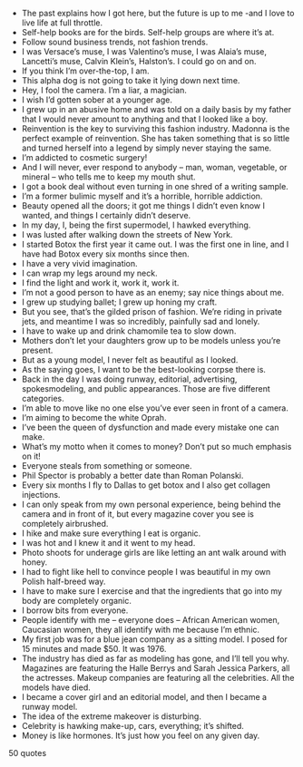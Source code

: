  - The past explains how I got here, but the future is up to me -and I love to live life at full throttle.
 - Self-help books are for the birds. Self-help groups are where it’s at.
 - Follow sound business trends, not fashion trends.
 - I was Versace’s muse, I was Valentino’s muse, I was Alaia’s muse, Lancetti’s muse, Calvin Klein’s, Halston’s. I could go on and on.
 - If you think I’m over-the-top, I am.
 - This alpha dog is not going to take it lying down next time.
 - Hey, I fool the camera. I’m a liar, a magician.
 - I wish I’d gotten sober at a younger age.
 - I grew up in an abusive home and was told on a daily basis by my father that I would never amount to anything and that I looked like a boy.
 - Reinvention is the key to surviving this fashion industry. Madonna is the perfect example of reinvention. She has taken something that is so little and turned herself into a legend by simply never staying the same.
 - I’m addicted to cosmetic surgery!
 - And I will never, ever respond to anybody – man, woman, vegetable, or mineral – who tells me to keep my mouth shut.
 - I got a book deal without even turning in one shred of a writing sample.
 - I’m a former bulimic myself and it’s a horrible, horrible addiction.
 - Beauty opened all the doors; it got me things I didn’t even know I wanted, and things I certainly didn’t deserve.
 - In my day, I, being the first supermodel, I hawked everything.
 - I was lusted after walking down the streets of New York.
 - I started Botox the first year it came out. I was the first one in line, and I have had Botox every six months since then.
 - I have a very vivid imagination.
 - I can wrap my legs around my neck.
 - I find the light and work it, work it, work it.
 - I’m not a good person to have as an enemy; say nice things about me.
 - I grew up studying ballet; I grew up honing my craft.
 - But you see, that’s the gilded prison of fashion. We’re riding in private jets, and meantime I was so incredibly, painfully sad and lonely.
 - I have to wake up and drink chamomile tea to slow down.
 - Mothers don’t let your daughters grow up to be models unless you’re present.
 - But as a young model, I never felt as beautiful as I looked.
 - As the saying goes, I want to be the best-looking corpse there is.
 - Back in the day I was doing runway, editorial, advertising, spokesmodeling, and public appearances. Those are five different categories.
 - I’m able to move like no one else you’ve ever seen in front of a camera.
 - I’m aiming to become the white Oprah.
 - I’ve been the queen of dysfunction and made every mistake one can make.
 - What’s my motto when it comes to money? Don’t put so much emphasis on it!
 - Everyone steals from something or someone.
 - Phil Spector is probably a better date than Roman Polanski.
 - Every six months I fly to Dallas to get botox and I also get collagen injections.
 - I can only speak from my own personal experience, being behind the camera and in front of it, but every magazine cover you see is completely airbrushed.
 - I hike and make sure everything I eat is organic.
 - I was hot and I knew it and it went to my head.
 - Photo shoots for underage girls are like letting an ant walk around with honey.
 - I had to fight like hell to convince people I was beautiful in my own Polish half-breed way.
 - I have to make sure I exercise and that the ingredients that go into my body are completely organic.
 - I borrow bits from everyone.
 - People identify with me – everyone does – African American women, Caucasian women, they all identify with me because I’m ethnic.
 - My first job was for a blue jean company as a sitting model. I posed for 15 minutes and made $50. It was 1976.
 - The industry has died as far as modeling has gone, and I’ll tell you why. Magazines are featuring the Halle Berrys and Sarah Jessica Parkers, all the actresses. Makeup companies are featuring all the celebrities. All the models have died.
 - I became a cover girl and an editorial model, and then I became a runway model.
 - The idea of the extreme makeover is disturbing.
 - Celebrity is hawking make-up, cars, everything; it’s shifted.
 - Money is like hormones. It’s just how you feel on any given day.

50 quotes